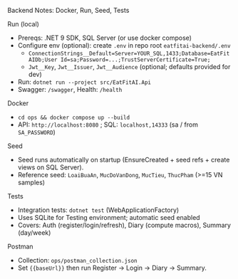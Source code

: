 Backend Notes: Docker, Run, Seed, Tests

Run (local)

- Prereqs: .NET 9 SDK, SQL Server (or use docker compose)
- Configure env (optional): create `.env` in repo root `eatfitai-backend/.env`
  - `ConnectionStrings__Default=Server=YOUR_SQL,1433;Database=EatFitAIDb;User Id=sa;Password=...;TrustServerCertificate=True;`
  - `Jwt__Key`, `Jwt__Issuer`, `Jwt__Audience` (optional; defaults provided for dev)
- Run: `dotnet run --project src/EatFitAI.Api`
- Swagger: `/swagger`, Health: `/health`

Docker

- `cd ops && docker compose up --build`
- API: `http://localhost:8080` ; SQL: `localhost,14333` (sa / from `SA_PASSWORD`)

Seed

- Seed runs automatically on startup (EnsureCreated + seed refs + create views on SQL Server).
- Reference seed: `LoaiBuaAn`, `MucDoVanDong`, `MucTieu`, `ThucPham` (>=15 VN samples)

Tests

- Integration tests: `dotnet test` (WebApplicationFactory)
- Uses SQLite for Testing environment; automatic seed enabled
- Covers: Auth (register/login/refresh), Diary (compute macros), Summary (day/week)

Postman

- Collection: `ops/postman_collection.json`
- Set `{{baseUrl}}` then run Register → Login → Diary → Summary.

